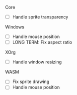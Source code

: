 Core
- [ ] Handle sprite transparency

Windows
- [ ] Handle mouse position
- [ ] LONG TERM: Fix aspect ratio

XOrg
- [ ] Handle window resizing

WASM
- [ ] Fix sprite drawing
- [ ] Handle mouse position
